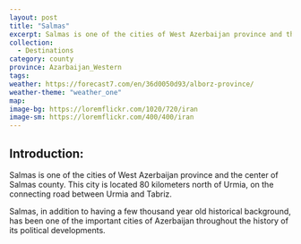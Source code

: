 ```yaml
---
layout: post
title: "Salmas"
excerpt: Salmas is one of the cities of West Azerbaijan province and the center of Salmas county.
collection:
  - Destinations
category: county
province: Azarbaijan_Western
tags:
weather: https://forecast7.com/en/36d0050d93/alborz-province/
weather-theme: "weather_one"
map:
image-bg: https://loremflickr.com/1020/720/iran
image-sm: https://loremflickr.com/400/400/iran
---
```

## **Introduction:**

Salmas is one of the cities of West Azerbaijan province and the center of Salmas county. This city is located 80 kilometers north of Urmia, on the connecting road between Urmia and Tabriz.

Salmas, in addition to having a few thousand year old historical background, has been one of the important cities of Azerbaijan throughout the history of its political developments.